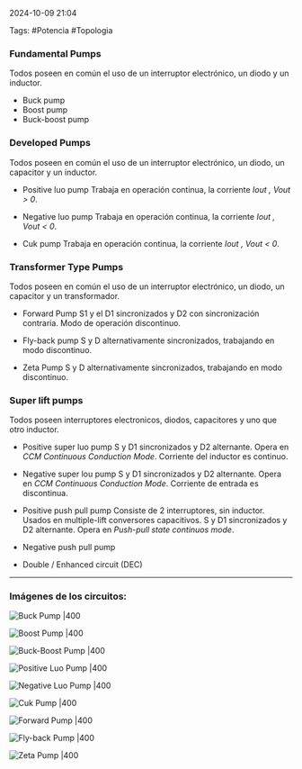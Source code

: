 2024-10-09 21:04

Tags: #Potencia #Topologia 

### Fundamental Pumps
Todos poseen en común el uso de un interruptor electrónico, un diodo y un inductor.

* Buck pump
* Boost pump
* Buck-boost pump

### Developed Pumps
Todos poseen en común el uso de un interruptor electrónico, un diodo, un capacitor y un inductor.

* Positive luo pump
Trabaja en operación continua, la corriente _Iout , Vout > 0_.

* Negative luo pump
Trabaja en operación continua, la corriente _Iout , Vout < 0_.

* Cuk pump
Trabaja en operación continua, la corriente _Iout , Vout < 0_.

### Transformer Type Pumps
Todos poseen en común el uso de un interruptor electrónico, un diodo, un capacitor y un transformador.

* Forward Pump
S1 y el D1 sincronizados y D2 con sincronización contraria. Modo de operación discontinuo.

* Fly-back pump
S y D alternativamente sincronizados, trabajando en modo discontinuo.

* Zeta Pump
S y D alternativamente sincronizados, trabajando en modo discontinuo.

### Super lift pumps
Todos poseen interruptores electronicos, diodos, capacitores y uno que otro inductor.

* Positive super luo pump
S y D1 sincronizados y D2 alternante. Opera en _CCM Continuous  Conduction Mode_. Corriente del inductor es continuo.

* Negative super lou pump
S y D1 sincronizados y D2 alternante. Opera en _CCM Continuous  Conduction Mode_. Corriente de entrada es discontinua.

* Positive push pull pump
Consiste de 2 interruptores, sin inductor. Usados en multiple-lift conversores capacitivos.  S y D1 sincronizados  y D2 alternante. Opera en _Push-pull state continuos mode_.

* Negative push pull pump

* Double / Enhanced circuit (DEC)

---

### Imágenes de los circuitos:

![Buck Pump |400](Imagenes/Pump1.jpeg)

![Boost Pump |400](Imagenes/Pump2.jpeg)

![Buck-Boost Pump |400](Imagenes/Pump3.jpeg)

![Positive Luo Pump |400](Imagenes/Pump4.jpeg)

![Negative Luo Pump |400](Imagenes/Pump5.jpeg)

![Cuk Pump |400](Imagenes/Pump6.jpeg)

![Forward Pump |400](Imagenes/Pump7.jpeg)

![Fly-back Pump |400](Imagenes/Pump8.jpeg)

![Zeta Pump |400](Imagenes/Pump9.jpeg)
